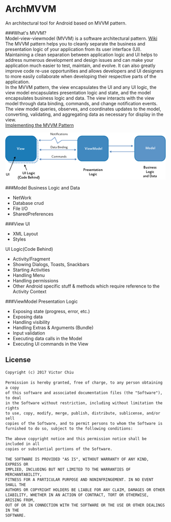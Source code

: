  ArchMVVM
============

An architectural tool for Android based on MVVM pattern.

###What's MVVM?  
Model-view-viewmodel (MVVM) is a software architectural pattern. [Wiki](https://en.wikipedia.org/wiki/Model-view-viewmodel)  
The MVVM pattern helps you to cleanly separate the business 
and presentation logic of your application from its user interface (UI). 
Maintaining a clean separation between application logic and UI 
helps to address numerous development and design issues and 
can make your application much easier to test, maintain, and evolve. 
It can also greatly improve code re-use opportunities and 
allows developers and UI designers to more easily collaborate 
when developing their respective parts of the application.  
In the MVVM pattern, the view encapsulates the UI and any UI logic, 
the view model encapsulates presentation logic and state, 
and the model encapsulates business logic and data. The view interacts 
with the view model through data binding, commands, 
and change notification events. The view model queries, observes, 
and coordinates updates to the model, converting, validating, 
and aggregating data as necessary for display in the view.  
[Implementing the MVVM Pattern](https://msdn.microsoft.com/en-us/library/gg405484.aspx)
  
![The MVVM classes and their interactions](images/mvvm-classes-and-interactions.png)  

###Model
Business Logic and Data

* NetWork
* Database crud
* File I/O
* SharedPreferences

###View
UI

* XML Layout
* Styles

UI Logic(Code Behind)

* Activity/Fragment
* Showing Dialogs, Toasts, Snackbars
* Starting Activities
* Handling Menu
* Handling permissions
* Other Android specific stuff & methods which require reference to the Activity Context

###ViewModel
Presentation Logic

* Exposing state (progress, error, etc.)
* Exposing data
* Handling visibility
* Handling Extras & Arguments (Bundle)
* Input validation
* Executing data calls in the Model
* Executing UI commands in the View 

License
-------

    Copyright (c) 2017 Victor Chiu

    Permission is hereby granted, free of charge, to any person obtaining a copy
    of this software and associated documentation files (the "Software"), to deal
    in the Software without restriction, including without limitation the rights
    to use, copy, modify, merge, publish, distribute, sublicense, and/or sell
    copies of the Software, and to permit persons to whom the Software is
    furnished to do so, subject to the following conditions:

    The above copyright notice and this permission notice shall be included in all
    copies or substantial portions of the Software.

    THE SOFTWARE IS PROVIDED "AS IS", WITHOUT WARRANTY OF ANY KIND, EXPRESS OR
    IMPLIED, INCLUDING BUT NOT LIMITED TO THE WARRANTIES OF MERCHANTABILITY,
    FITNESS FOR A PARTICULAR PURPOSE AND NONINFRINGEMENT. IN NO EVENT SHALL THE
    AUTHORS OR COPYRIGHT HOLDERS BE LIABLE FOR ANY CLAIM, DAMAGES OR OTHER
    LIABILITY, WHETHER IN AN ACTION OF CONTRACT, TORT OR OTHERWISE, ARISING FROM,
    OUT OF OR IN CONNECTION WITH THE SOFTWARE OR THE USE OR OTHER DEALINGS IN THE
    SOFTWARE.
